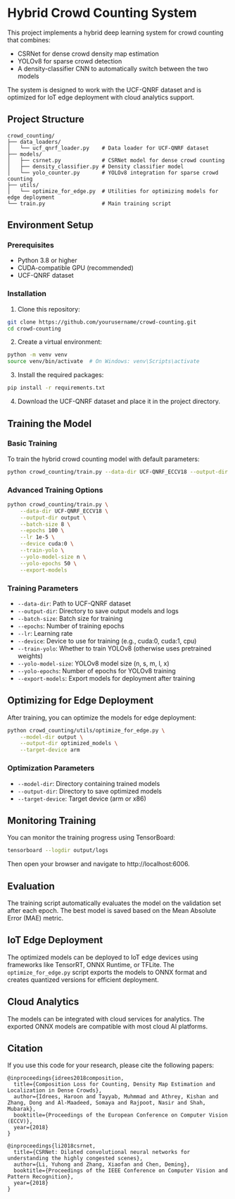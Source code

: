 # Hybrid Crowd Counting System

This project implements a hybrid deep learning system for crowd counting that combines:
- CSRNet for dense crowd density map estimation
- YOLOv8 for sparse crowd detection
- A density-classifier CNN to automatically switch between the two models

The system is designed to work with the UCF-QNRF dataset and is optimized for IoT edge deployment with cloud analytics support.

## Project Structure

```
crowd_counting/
├── data_loaders/
│   └── ucf_qnrf_loader.py    # Data loader for UCF-QNRF dataset
├── models/
│   ├── csrnet.py             # CSRNet model for dense crowd counting
│   ├── density_classifier.py # Density classifier model
│   └── yolo_counter.py       # YOLOv8 integration for sparse crowd counting
├── utils/
│   └── optimize_for_edge.py  # Utilities for optimizing models for edge deployment
└── train.py                  # Main training script
```

## Environment Setup

### Prerequisites

- Python 3.8 or higher
- CUDA-compatible GPU (recommended)
- UCF-QNRF dataset

### Installation

1. Clone this repository:
```bash
git clone https://github.com/yourusername/crowd-counting.git
cd crowd-counting
```

2. Create a virtual environment:
```bash
python -m venv venv
source venv/bin/activate  # On Windows: venv\Scripts\activate
```

3. Install the required packages:
```bash
pip install -r requirements.txt
```

4. Download the UCF-QNRF dataset and place it in the project directory.

## Training the Model

### Basic Training

To train the hybrid crowd counting model with default parameters:

```bash
python crowd_counting/train.py --data-dir UCF-QNRF_ECCV18 --output-dir output
```

### Advanced Training Options

```bash
python crowd_counting/train.py \
    --data-dir UCF-QNRF_ECCV18 \
    --output-dir output \
    --batch-size 8 \
    --epochs 100 \
    --lr 1e-5 \
    --device cuda:0 \
    --train-yolo \
    --yolo-model-size n \
    --yolo-epochs 50 \
    --export-models
```

### Training Parameters

- `--data-dir`: Path to UCF-QNRF dataset
- `--output-dir`: Directory to save output models and logs
- `--batch-size`: Batch size for training
- `--epochs`: Number of training epochs
- `--lr`: Learning rate
- `--device`: Device to use for training (e.g., cuda:0, cuda:1, cpu)
- `--train-yolo`: Whether to train YOLOv8 (otherwise uses pretrained weights)
- `--yolo-model-size`: YOLOv8 model size (n, s, m, l, x)
- `--yolo-epochs`: Number of epochs for YOLOv8 training
- `--export-models`: Export models for deployment after training

## Optimizing for Edge Deployment

After training, you can optimize the models for edge deployment:

```bash
python crowd_counting/utils/optimize_for_edge.py \
    --model-dir output \
    --output-dir optimized_models \
    --target-device arm
```

### Optimization Parameters

- `--model-dir`: Directory containing trained models
- `--output-dir`: Directory to save optimized models
- `--target-device`: Target device (arm or x86)

## Monitoring Training

You can monitor the training progress using TensorBoard:

```bash
tensorboard --logdir output/logs
```

Then open your browser and navigate to http://localhost:6006.

## Evaluation

The training script automatically evaluates the model on the validation set after each epoch. The best model is saved based on the Mean Absolute Error (MAE) metric.

## IoT Edge Deployment

The optimized models can be deployed to IoT edge devices using frameworks like TensorRT, ONNX Runtime, or TFLite. The `optimize_for_edge.py` script exports the models to ONNX format and creates quantized versions for efficient deployment.

## Cloud Analytics

The models can be integrated with cloud services for analytics. The exported ONNX models are compatible with most cloud AI platforms.

## Citation

If you use this code for your research, please cite the following papers:

```
@inproceedings{idrees2018composition,
  title={Composition Loss for Counting, Density Map Estimation and Localization in Dense Crowds},
  author={Idrees, Haroon and Tayyab, Muhmmad and Athrey, Kishan and Zhang, Dong and Al-Maadeed, Somaya and Rajpoot, Nasir and Shah, Mubarak},
  booktitle={Proceedings of the European Conference on Computer Vision (ECCV)},
  year={2018}
}

@inproceedings{li2018csrnet,
  title={CSRNet: Dilated convolutional neural networks for understanding the highly congested scenes},
  author={Li, Yuhong and Zhang, Xiaofan and Chen, Deming},
  booktitle={Proceedings of the IEEE Conference on Computer Vision and Pattern Recognition},
  year={2018}
}
```
